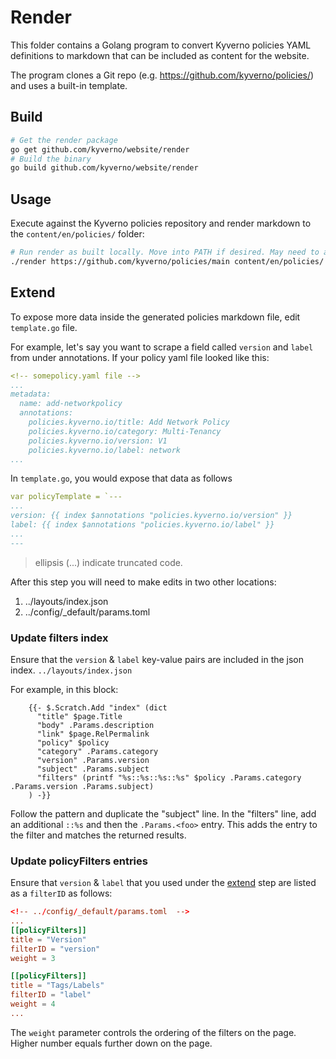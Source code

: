 # Render

This folder contains a Golang program to convert Kyverno policies YAML definitions to markdown that can be included as content for the website.

The program clones a Git repo (e.g. https://github.com/kyverno/policies/) and uses a built-in template.

## Build

```sh
# Get the render package
go get github.com/kyverno/website/render
# Build the binary
go build github.com/kyverno/website/render
```

## Usage

Execute against the Kyverno policies repository and render markdown to the `content/en/policies/` folder:

```sh
# Run render as built locally. Move into PATH if desired. May need to add execute bit.
./render https://github.com/kyverno/policies/main content/en/policies/
```

## Extend

To expose more data inside the generated policies markdown file, edit `template.go` file.

For example, let's say you want to scrape a field called `version` and `label` from under annotations. If your policy yaml file looked like this:

```yaml
<!-- somepolicy.yaml file -->
...
metadata:
  name: add-networkpolicy
  annotations:
    policies.kyverno.io/title: Add Network Policy
    policies.kyverno.io/category: Multi-Tenancy
    policies.kyverno.io/version: V1
    policies.kyverno.io/label: network
...
```

In `template.go`, you would expose that data as follows

```yaml
var policyTemplate = `---
...
version: {{ index $annotations "policies.kyverno.io/version" }}
label: {{ index $annotations "policies.kyverno.io/label" }}
...
---
```

> ellipsis (...) indicate truncated code.

After this step you will need to make edits in two other locations:

1. ../layouts/index.json
2. ../config/_default/params.toml

### Update filters index

Ensure that the `version` & `label` key-value pairs are included in the json index. `../layouts/index.json`

For example, in this block:

```
    {{- $.Scratch.Add "index" (dict 
      "title" $page.Title
      "body" .Params.description
      "link" $page.RelPermalink 
      "policy" $policy
      "category" .Params.category 
      "version" .Params.version
      "subject" .Params.subject
      "filters" (printf "%s::%s::%s::%s" $policy .Params.category .Params.version .Params.subject)
    ) -}}
```

Follow the pattern and duplicate the "subject" line. In the "filters" line, add an additional `::%s` and then the `.Params.<foo>` entry. This adds the entry to the filter and matches the returned results.

### Update policyFilters entries

Ensure that `version` & `label` that you used under the [extend](#extend) step are listed as a `filterID` as follows:

```toml
<!-- ../config/_default/params.toml  -->
...
[[policyFilters]]
title = "Version"
filterID = "version"
weight = 3

[[policyFilters]]
title = "Tags/Labels"
filterID = "label"
weight = 4
...
```

The `weight` parameter controls the ordering of the filters on the page. Higher number equals further down on the page.
